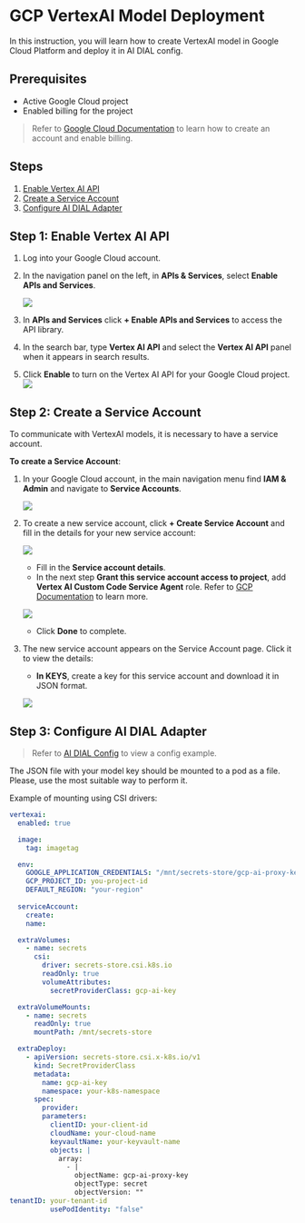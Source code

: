 # GCP VertexAI Model Deployment

In this instruction, you will learn how to create VertexAI model in Google Cloud Platform and deploy it in AI DIAL config.

## Prerequisites

* Active Google Cloud project
* Enabled billing for the project

> Refer to [Google Cloud Documentation](https://cloud.google.com/vertex-ai/docs/featurestore/setup) to learn how to create an account and enable billing.

## Steps
  
1. [Enable Vertex AI API](#step-1-enable-vertex-ai-api)
2. [Create a Service Account](#step-2-create-a-service-account)
3. [Configure AI DIAL Adapter](#step-3-configure-ai-dial-adapter)

## Step 1: Enable Vertex AI API

1.	Log into your Google Cloud account.
2.	In the navigation panel on the left, in **APIs & Services**, select **Enable APIs and Services**.

  	![](img/gcp9.png)
  	
3. In **APIs and Services** click **+ Enable APIs and Services** to access the API library.
4. In the search bar, type **Vertex AI API** and select the **Vertex AI API** panel when it appears in search results.
5. Click **Enable** to turn on the Vertex AI API for your Google Cloud project.
      ![](img/gcp11.png)
   
## Step 2: Create a Service Account

To communicate with VertexAI models, it is necessary to have a service account.

**To create a Service Account**:

1. In your Google Cloud account, in the main navigation menu find **IAM & Admin** and navigate to **Service Accounts**.

	![](img/gcp1.png)

2. To create a new service account, click **+ Create Service Account** and fill in the details for your new service account:
	  
	![](img/gcp2-1.png)

    	
	* Fill in the **Service account details**.
	* In the next step **Grant this service account access to project**, add **Vertex AI Custom Code Service Agent** role. Refer to [GCP Documentation](https://cloud.google.com/vertex-ai/docs/general/access-control#grant_service_agents_access_to_other_resources) to learn more.

	![](img/gcp12.png)

	* Click **Done** to complete.

3. The new service account appears on the Service Account page. Click it to view the details:
    * **In KEYS**, create a key for this service account and download it in JSON format.
    
   	 ![](img/gcp6.png)

## Step 3: Configure AI DIAL Adapter

> Refer to [AI DIAL Config](https://github.com/epam/ai-dial/blob/86773b4b7a716a60684d36d6d7739bc64aaba80d/docs/Deployment/dialConfig.yaml#L288) to view a config example.

The JSON file with your model key should be mounted to a pod as a file. Please, use the most suitable way to perform it.

Example of mounting using CSI drivers:

```yaml
vertexai:
  enabled: true

  image:
    tag: imagetag

  env:
    GOOGLE_APPLICATION_CREDENTIALS: "/mnt/secrets-store/gcp-ai-proxy-key"
    GCP_PROJECT_ID: you-project-id
    DEFAULT_REGION: "your-region"
    
  serviceAccount:
    create: 
    name: 

  extraVolumes:
    - name: secrets
      csi:
        driver: secrets-store.csi.k8s.io
        readOnly: true
        volumeAttributes:
          secretProviderClass: gcp-ai-key

  extraVolumeMounts:
    - name: secrets
      readOnly: true
      mountPath: /mnt/secrets-store

  extraDeploy:
    - apiVersion: secrets-store.csi.x-k8s.io/v1
      kind: SecretProviderClass
      metadata:
        name: gcp-ai-key
        namespace: your-k8s-namespace
      spec:
        provider: 
        parameters:
          clientID: your-client-id
          cloudName: your-cloud-name
          keyvaultName: your-keyvault-name
          objects: |
            array:
              - |
                objectName: gcp-ai-proxy-key
                objectType: secret
                objectVersion: ""
tenantID: your-tenant-id
          usePodIdentity: "false"
```





